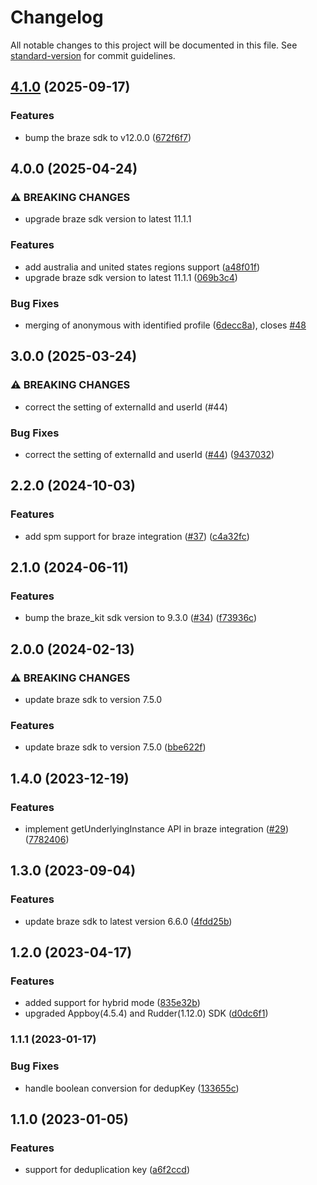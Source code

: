 # Changelog

All notable changes to this project will be documented in this file. See [standard-version](https://github.com/conventional-changelog/standard-version) for commit guidelines.

## [4.1.0](https://github.com/rudderlabs/rudder-integration-braze-ios/compare/v4.0.0...v4.1.0) (2025-09-17)


### Features

* bump the braze sdk to v12.0.0 ([672f6f7](https://github.com/rudderlabs/rudder-integration-braze-ios/commit/672f6f7e5cf88f09a70092c6c08a4856612d8608))

## 4.0.0 (2025-04-24)


### ⚠ BREAKING CHANGES

* upgrade braze sdk version to latest 11.1.1

### Features

* add australia and united states regions support ([a48f01f](https://github.com/rudderlabs/rudder-integration-braze-ios/commit/a48f01f1ecea820ccd26342dbfa7d559091171a6))
* upgrade braze sdk version to latest 11.1.1 ([069b3c4](https://github.com/rudderlabs/rudder-integration-braze-ios/commit/069b3c4c6b5ea41cb159068f53c9fc144515e90b))


### Bug Fixes

* merging of anonymous with identified profile ([6decc8a](https://github.com/rudderlabs/rudder-integration-braze-ios/commit/6decc8aec2be14614855ae68ba4c2a8d5db4487d)), closes [#48](https://github.com/rudderlabs/rudder-integration-braze-ios/issues/48)

## 3.0.0 (2025-03-24)


### ⚠ BREAKING CHANGES

* correct the setting of externalId and userId (#44)

### Bug Fixes

* correct the setting of externalId and userId ([#44](https://github.com/rudderlabs/rudder-integration-braze-ios/issues/44)) ([9437032](https://github.com/rudderlabs/rudder-integration-braze-ios/commit/943703224da737d442ee84707b11bf7654069fe3))

## 2.2.0 (2024-10-03)


### Features

* add spm support for braze integration ([#37](https://github.com/rudderlabs/rudder-integration-braze-ios/issues/37)) ([c4a32fc](https://github.com/rudderlabs/rudder-integration-braze-ios/commit/c4a32fca026ba8f37c5d13e552a50cd20501ea11))

## 2.1.0 (2024-06-11)


### Features

* bump the braze_kit sdk version to 9.3.0 ([#34](https://github.com/rudderlabs/rudder-integration-braze-ios/issues/34)) ([f73936c](https://github.com/rudderlabs/rudder-integration-braze-ios/commit/f73936c82191f4d54406b7ce0a88e7c990f48f47))

## 2.0.0 (2024-02-13)


### ⚠ BREAKING CHANGES

* update braze sdk to version 7.5.0

### Features

* update braze sdk to version 7.5.0 ([bbe622f](https://github.com/rudderlabs/rudder-integration-braze-ios/commit/bbe622f0d25052ebfde425da2876344914be90ae))

## 1.4.0 (2023-12-19)


### Features

* implement getUnderlyingInstance API in braze integration ([#29](https://github.com/rudderlabs/rudder-integration-braze-ios/issues/29)) ([7782406](https://github.com/rudderlabs/rudder-integration-braze-ios/commit/77824065524a6e0f3ab8a5bd3e0b4f1975390ab2))

## 1.3.0 (2023-09-04)


### Features

* update braze sdk to latest version 6.6.0 ([4fdd25b](https://github.com/rudderlabs/rudder-integration-braze-ios/commit/4fdd25b8170d21851bfec6007af5c3c70c219ad9))

## 1.2.0 (2023-04-17)


### Features

* added support for hybrid mode ([835e32b](https://github.com/rudderlabs/rudder-integration-braze-ios/commit/835e32b4dd4ab242eeec6e66d68b1d55a30467a5))
* upgraded Appboy(4.5.4) and Rudder(1.12.0) SDK ([d0dc6f1](https://github.com/rudderlabs/rudder-integration-braze-ios/commit/d0dc6f1bd8805651eebb74d92e13d4026db43153))

### 1.1.1 (2023-01-17)


### Bug Fixes

* handle boolean conversion for dedupKey ([133655c](https://github.com/rudderlabs/rudder-integration-braze-ios/commit/133655cf590b8be28cdf12dc22e349d534b3b1a2))

## 1.1.0 (2023-01-05)


### Features

* support for deduplication key ([a6f2ccd](https://github.com/rudderlabs/rudder-integration-braze-ios/commit/a6f2ccd381c4b65e96e59a43493a53993552fc54))
